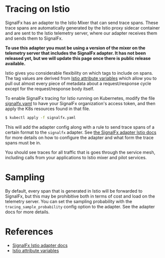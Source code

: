 # Tracing on Istio

SignalFx has an adapter to the Istio Mixer that can send trace spans.  These
trace spans are automatically generated by the Istio proxy sidecar container
and are sent to the Istio telemetry server, where our adapter receives them and
sends them to SignalFx.

**To use this adapter you must be using a version of the mixer on the telemetry
server that includes the SignalFx adapter.  It has not been released yet, but
we will update this page once there is public release available.**

Istio gives you considerable flexibility on which tags to include on spans. The
tag values are derived from [Istio attribute
variables](https://istio.io/docs/reference/config/policy-and-telemetry/attribute-vocabulary/)
which allow you to pull out almost every piece of metadata about a
request/response cycle except for the request/response body itself.

To enable SignalFx tracing for Istio running on Kubernetes, modify the file
[signalfx.yaml](./signalfx.yaml) to have your SignalFx organization's access
token, and then apply the K8s resources found in that file.

```sh
$ kubectl apply -f signalfx.yaml
```

This will add the adapter config along with a rule to send trace spans of a
certain format to the `signalfx` adapter.  See [the SignalFx adapter Istio
docs](https://istio.io/docs/reference/config/policy-and-telemetry/adapters/signalfx/)
for more details on how to configure the adapter and what form the trace spans
must be in.

You should see traces for all traffic that is goes through the service mesh,
including calls from your applications to Istio mixer and pilot services.

# Sampling

By default, every span that is generated in Istio will be forwarded to
SignalFx, but this may be prohibitive both in terms of cost and load on the
telemetry server.  You can set the sampling probability with the
`tracing_sample_probability` config option to the adapter.  See the adapter
docs for more details.

# References

 - [SignalFx Istio adapter docs](https://istio.io/docs/reference/config/policy-and-telemetry/adapters/signalfx/)
 - [Istio attribute variables](https://istio.io/docs/reference/config/policy-and-telemetry/attribute-vocabulary/)
